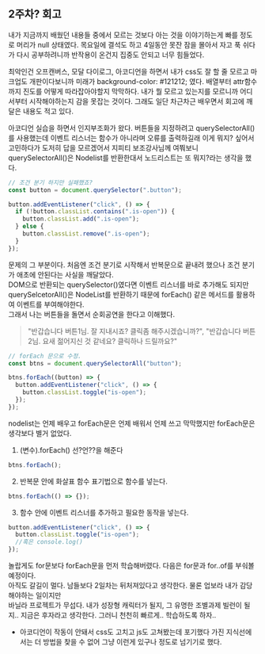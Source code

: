 ## 2주차? 회고

내가 지금까지 배웠던 내용들 중에서 모르는 것보다 아는 것을 이야기하는게 빠를 정도로 머리가 null 상태였다.
목요일에 결석도 하고 4일동안 못잔 잠을 몰아서 자고 푹 쉬다가 다시 공부하려니까 반작용이 온건지 집중도 안되고 너무 힘들었다.

최악인건 오프캔버스, 모달 다이로그, 아코디언을 하면서 내가 css도 잘 할 줄 모르고 마크업도 개판이다보니까 미래가 background-color: #121212; 였다. 배열부터 attr함수까지 진도를 어떻게 따라잡아야할지 막막하다. 내가 뭘 모르고 있는지를 모르니까 어디서부터 시작해야하는지 감을 못잡는 것이다. 그래도 일단 차근차근 배우면서 회고에 깨달은 내용도 적고 있다.

아코디언 실습을 하면서 인지부조화가 왔다.
버튼들을 지정하려고 querySelectorAll()를 사용했는데 이벤트 리스너는 함수가 아니라며 오류를 출력하길래 이게 뭐지? 싶어서 고민하다가 도저히 답을 모르겠어서 지피티 보조강사님께 여쭤보니 querySelectorAll()은 Nodelist를 반환한대서 노드리스트는 또 뭐지?라는 생각을 했다.

```js
// 조건 분기 하지만 실패했죠?
const button = document.querySelector(".button");

button.addEventListener("click", () => {
  if (!button.classList.contains(".is-open")) {
    button.classList.add(".is-open");
  } else {
    button.classList.remove(".is-open");
  }
});
```

문제의 그 부분이다. 처음엔 조건 분기로 시작해서 반복문으로 끝내려 했으나 조건 분기가 애초에 안된다는 사실을 깨달았다.  
DOM으로 반환되는 querySelector()였다면 이벤트 리스너를 바로 추가해도 되지만  
querySelcetorAll()은 NodeList를 반환하기 때문에 forEach() 같은 메서드를 활용하여 이벤트를 부여해야한다.  
그래서 나는 버튼들을 돌면서 순회공연을 한다고 이해했다.

> "반갑습니다 버튼1님. 잘 지내시죠? 클릭좀 해주시겠습니까?", "반갑습니다 버튼2님. 요새 젊어지신 것 같네요? 클릭하나 드릴까요?"

```js
// forEach 문으로 수정.
const btns = document.querySelectorAll("button");

btns.forEach((button) => {
  button.addEventListener("click", () => {
    button.classList.toggle("is-open");
  });
});
```

nodelist는 언제 배우고 forEach문은 언제 배워서 언제 쓰고 막막했지만 forEach문은 생각보다 별거 없었다.

1.  (변수).forEach() 선?언??을 해준다

```js
btns.forEach();
```

2.  반복문 안에 화살표 함수 표기법으로 함수를 넣는다.

```js
btns.forEach(() => {});
```

3.  함수 안에 이벤트 리스너를 추가하고 필요한 동작을 넣는다.

```js
button.addEventListener("click", () => {
  button.classList.toggle("is-open");
  //혹은 console.log()
});
```

놀랍게도 for문보다 forEach문을 먼저 학습해버렸다. 다음은 for문과 for..of를 부숴볼 예정이다.  
아직도 갈길이 멀다. 남들보다 2일차는 뒤처져있다고 생각한다. 물론 업보라 내가 감당해야하는 일이지만  
바닐라 프로젝트가 무섭다. 내가 성장형 캐릭터가 될지, 그 유명한 조별과제 빌런이 될지.. 지금은 후자라고 생각한다. 그러니 천천히 빠르게.. 학습하도록 하자..

- 아코디언이 작동이 안돼서 css도 고치고 js도 고쳐봤는데 포기했다 가진 지식선에서는 더 방법을 찾을 수 없어 그냥 이런게 있구나 정도로 넘기기로 했다.
